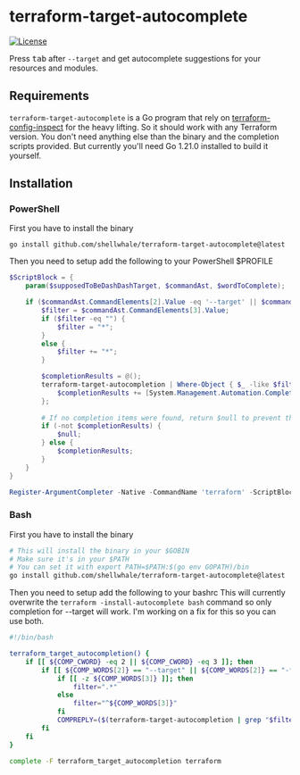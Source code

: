 # terraform-target-autocomplete
[![License](https://img.shields.io/badge/License-Apache_2.0-blue.svg)](https://opensource.org/licenses/Apache-2.0)

Press <kbd>tab</kbd> after `--target` and get autocomplete suggestions for your resources and modules.

## Requirements
`terraform-target-autocomplete` is a Go program that rely on [terraform-config-inspect](https://github.com/hashicorp/terraform-config-inspect) for the heavy lifting.
So it should work with any Terraform version. You don't need anything else than the binary and the completion scripts provided. But currently you'll need Go 1.21.0 installed to build it yourself.

## Installation
### PowerShell
First you have to install the binary
```pwsh
go install github.com/shellwhale/terraform-target-autocomplete@latest
```

Then you need to setup add the following to your PowerShell $PROFILE
```powershell
$ScriptBlock = {
    param($supposedToBeDashDashTarget, $commandAst, $wordToComplete);

    if ($commandAst.CommandElements[2].Value -eq '--target' || $commandAst.CommandElements[2].Value -eq '-target') {
        $filter = $commandAst.CommandElements[3].Value;
        if ($filter -eq "") {
            $filter = "*";
        }
        else {
            $filter += "*";
        }

        $completionResults = @();
        terraform-target-autocompletion | Where-Object { $_ -like $filter } | Sort-Object | ForEach-Object {
            $completionResults += [System.Management.Automation.CompletionResult]::new($_, $_, 'ParameterValue', $_)
        };
        
        # If no completion items were found, return $null to prevent the trigger of the default filesystem completion.
        if (-not $completionResults) {
            $null;
        } else {
            $completionResults;
        }
    }
}

Register-ArgumentCompleter -Native -CommandName 'terraform' -ScriptBlock $ScriptBlock;
```
### Bash
First you have to install the binary
```bash
# This will install the binary in your $GOBIN
# Make sure it's in your $PATH
# You can set it with export PATH=$PATH:$(go env GOPATH)/bin
go install github.com/shellwhale/terraform-target-autocomplete@latest
```

Then you need to setup add the following to your bashrc
This will currently overwrite the `terraform -install-autocomplete bash` command so only completion for --target will work. I'm working on a fix for this so you can use both.
```bash
#!/bin/bash

terraform_target_autocompletion() {
    if [[ ${COMP_CWORD} -eq 2 || ${COMP_CWORD} -eq 3 ]]; then
        if [[ ${COMP_WORDS[2]} == "--target" || ${COMP_WORDS[2]} == "-target" ]]; then
            if [[ -z ${COMP_WORDS[3]} ]]; then
                filter=".*"
            else
                filter="^${COMP_WORDS[3]}"
            fi
            COMPREPLY=($(terraform-target-autocompletion | grep "$filter" | sort))
        fi
    fi
}

complete -F terraform_target_autocompletion terraform
```
